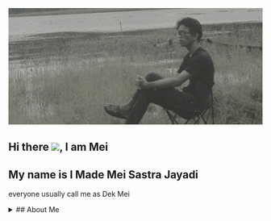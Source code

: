 ![alt text](https://github.com/MeiSastraJayadi/MeiSastraJayadi/blob/master/profile2.jpeg "Mei's Profile")
## Hi there <img src="https://raw.githubusercontent.com/MartinHeinz/MartinHeinz/master/wave.gif" width="30px">, I am Mei

My name is I Made Mei Sastra Jayadi
---
everyone usually call me as Dek Mei

<details><summary>## About Me</summary>

hi

</details>


